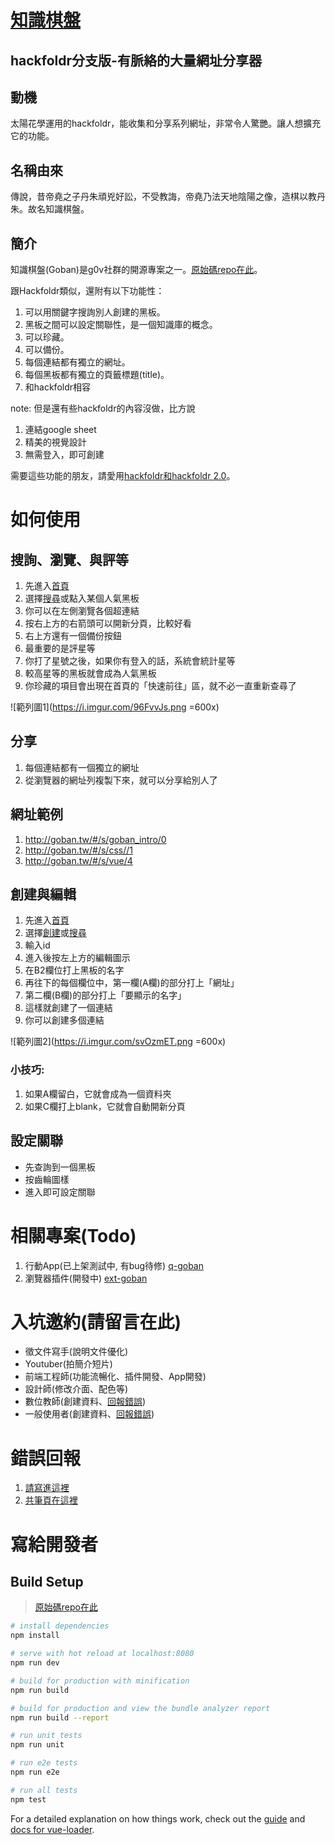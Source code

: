 # [知識棋盤](http://goban.tw)

## hackfoldr分支版-有脈絡的大量網址分享器

## 動機
太陽花學運用的hackfoldr，能收集和分享系列網址，非常令人驚艷。讓人想擴充它的功能。

## 名稱由來
傳說，昔帝堯之子丹朱頑兇好訟，不受教誨，帝堯乃法天地陰陽之像，造棋以教丹朱。故名知識棋盤。

## 簡介

知識棋盤(Goban)是g0v社群的開源專案之一。[原始碼repo在此](http://www.github.com/g0v/goban/)。

跟Hackfoldr類似，還附有以下功能性：
   
1. 可以用關鍵字搜詢別人創建的黑板。
2. 黑板之間可以設定關聯性，是一個知識庫的概念。
3. 可以珍藏。
4. 可以備份。
5. 每個連結都有獨立的網址。
6. 每個黑板都有獨立的頁籤標題(title)。
7. 和hackfoldr相容

note: 但是還有些hackfoldr的內容沒做，比方說
1. 連結google sheet
2. 精美的視覺設計
3. 無需登入，即可創建

需要這些功能的朋友，請愛用[hackfoldr](https://hackfoldr.org/about)[和hackfoldr 2.0](https://beta.hackfoldr.org/)。
 
# 如何使用

## 搜詢、瀏覽、與評等

1. 先進入[首頁](http://goban.tw)
2. 選擇[搜尋](http://goban.tw/#/list)或點入某個人氣黑板
3. 你可以在左側瀏覽各個超連結
4. 按右上方的右箭頭可以開新分頁，比較好看
5. 右上方還有一個備份按鈕
6. 最重要的是評星等
7. 你打了星號之後，如果你有登入的話，系統會統計星等
8. 較高星等的黑板就會成為人氣黑板
9. 你珍藏的項目會出現在首頁的「快速前往」區，就不必一直重新查尋了

![範列圖1](https://i.imgur.com/96FvvJs.png =600x)

## 分享

1. 每個連結都有一個獨立的網址
2. 從瀏覽器的網址列複製下來，就可以分享給別人了

## 網址範例

1. http://goban.tw/#/s/goban_intro/0
2. http://goban.tw/#/s/css//1
3. http://goban.tw/#/s/vue/4


## 創建與編輯

1. 先進入[首頁](http://goban.tw)
2. 選擇[創建](http://goban.tw/#/create)或[搜尋](http://goban.tw/#/list)
3. 輸入id
4. 進入後按左上方的編輯圖示
5. 在B2欄位打上黑板的名字
6. 再往下的每個欄位中，第一欄(A欄)的部分打上「網址」
7. 第二欄(B欄)的部分打上「要顯示的名字」
8. 這樣就創建了一個連結
9. 你可以創建多個連結

![範列圖2](https://i.imgur.com/svOzmET.png =600x)

### 小技巧:
1. 如果A欄留白，它就會成為一個資料夾
2. 如果C欄打上blank，它就會自動開新分頁

## 設定關聯

* 先查詢到一個黑板
* 按齒輪圖樣
* 進入即可設定關聯


# 相關專案(Todo)

1. 行動App(已上架測試中, 有bug待修) [q-goban](https://github.com/bestian/q-goban)
2. 瀏覽器插件(開發中) [ext-goban](https://github.com/bestian/ext-goban)

# 入坑邀約(請留言在此)


* 徵文件寫手(說明文件優化)
* Youtuber(拍簡介短片)
* 前端工程師(功能流暢化、插件開發、App開發)
* 設計師(修改介面、配色等)
* 數位教師(創建資料、[回報錯誤](https://github.com/g0v/goban/issues))
* 一般使用者(創建資料、[回報錯誤](https://github.com/g0v/goban/issues))


# 錯誤回報

1. [請寫進這裡](https://github.com/g0v/goban/issues)
2. [共筆頁在這裡](https://hackmd.io/3pvyN_W9TjSsuBok4w2XYA)

# 寫給開發者

## Build Setup

> [原始碼repo在此](http://www.github.com/g0v/goban/)

``` bash
# install dependencies
npm install

# serve with hot reload at localhost:8080
npm run dev

# build for production with minification
npm run build

# build for production and view the bundle analyzer report
npm run build --report

# run unit tests
npm run unit

# run e2e tests
npm run e2e

# run all tests
npm test
```

For a detailed explanation on how things work, check out the [guide](http://vuejs-templates.github.io/webpack/) and [docs for vue-loader](http://vuejs.github.io/vue-loader).
